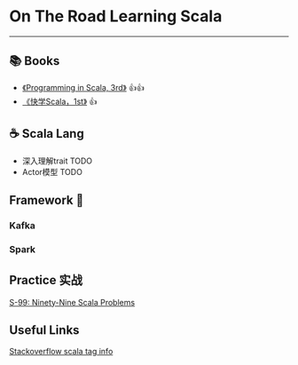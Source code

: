 
# On The Road Learning Scala
---


## :books: Books

* [《Programming in Scala, 3rd》](https://github.com/vonzhou/ProgrammingInScala) :+1::+1:
* [《快学Scala，1st》](https://github.com/vonzhou/ScalaImpatient) :+1:

## :coffee: Scala Lang


* 深入理解trait TODO
* Actor模型 TODO


##  Framework :purple_heart:


### Kafka

### Spark

## Practice 实战

[S-99: Ninety-Nine Scala Problems](https://github.com/vonzhou/99-scala-problems)

## Useful Links

[Stackoverflow scala tag info](https://stackoverflow.com/tags/scala/info)

